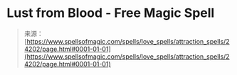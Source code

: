 <!--yml

category: 未分类

date: 2024-06-12 19:09:59

-->

# Lust from Blood - Free Magic Spell

> 来源：[https://www.spellsofmagic.com/spells/love_spells/attraction_spells/24202/page.html#0001-01-01](https://www.spellsofmagic.com/spells/love_spells/attraction_spells/24202/page.html#0001-01-01)
